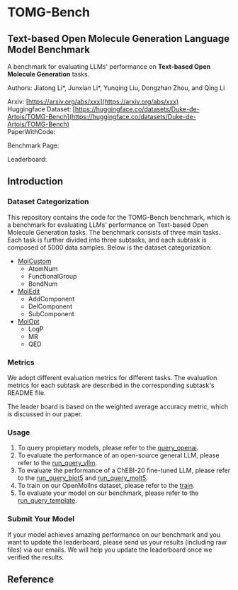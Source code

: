 # TOMG-Bench
## Text-based Open Molecule Generation Language Model Benchmark

A benchmark for evaluating LLMs' performance on **Text-based Open Molecule Generation** tasks.

Authors: Jiatong Li*, Junxian Li*, Yunqing Liu, Dongzhan Zhou, and Qing Li 

Arxiv: [https://arxiv.org/abs/xxx](https://arxiv.org/abs/xxx)  
Huggingface Dataset: [https://huggingface.co/datasets/Duke-de-Artois/TOMG-Bench](https://huggingface.co/datasets/Duke-de-Artois/TOMG-Bench)  
PaperWithCode: []()

Benchmark Page: []()

Leaderboard: []()

## Introduction
### Dataset Categorization
This repository contains the code for the TOMG-Bench benchmark, which is a benchmark for evaluating LLMs' performance on Text-based Open Molecule Generation tasks. The benchmark consists of three main tasks. Each task is further divided into three subtasks, and each subtask is composed of 5000 data samples. Below is the dataset categorization:
* [MolCustom](./data/benchmarks/open_generation/MolCustom/readme.md)
  - AtomNum
  - FunctionalGroup
  - BondNum
* [MolEdit](./data/benchmarks/open_generation/MolEdit/readme.md)
  - AddComponent
  - DelComponent
  - SubComponent
* [MolOpt](./data/benchmarks/open_generation/MolOpt/readme.md)
  - LogP
  - MR
  - QED

### Metrics
We adopt different evaluation metrics for different tasks. The evaluation metrics for each subtask are described in the corresponding subtask's README file.

The leader board is based on the weighted average accuracy metric, which is discussed in our paper.

### Usage
1. To query propietary models, please refer to the [query_openai](./query_openai.py).
2. To evaluate the performance of an open-source general LLM, please refer to the [run_query_vllm](./run_query_vllm.bash).
3. To evaluate the performance of a ChEBI-20 fine-tuned LLM, please refer to the [run_query_biot5](./run_query_biot5.bash) and [run_query_molt5](./run_query_molt5.bash).
4. To train on our OpenMolIns dataset, please refer to the [train](./run_train.bash).
5. To evaluate your model on our benchmark, please refer to the [run_query_template](./run_query_template.bash).

### Submit Your Model

If your model achieves amazing performance on our benchmark and you want to update the leaderboard, please send us your results (including raw files) via our emails. We will help you update the leaderboard once we verified the results.

## Reference
```
```
